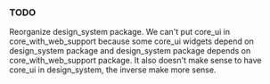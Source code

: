 ### TODO

Reorganize design_system package. We can't put core_ui in core_with_web_support because some core_ui
widgets depend on design_system package and design_system package depends on core_with_web_support
package. It also doesn't make sense to have core_ui in design_system, the inverse make more sense.